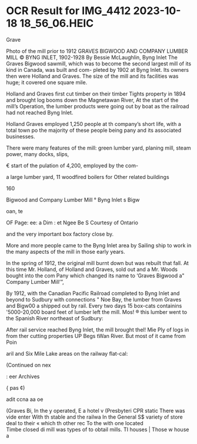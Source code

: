 # OCR Result for IMG_4412 2023-10-18 18_56_06.HEIC

Grave

Photo of the mill prior to 1912
GRAVES BIGWOOD AND COMPANY LUMBER
MILL © BYNG INLET, 1902-1928
By Bessie McLaughlin, Byng Inlet
The Graves Bigwood sawmill, which was to become the
second largest mill of its kind in Canada, was built and com-
pleted by 1902 at Byng Inlet. Its owners then were Holland
and Graves. The size of the mill and its facilities was huge;
it covered one square mile.

Holland and Graves first cut timber on their timber Tights
property in 1894 and brought log booms down the
Magnetawan River, At the start of the mill’s Operation, the
lumber products were going out by boat as the railroad had
not reached Byng Inlet.

Holland Graves employed 1,250 people at th
company’s short life, with a total town po
the majority of these people being
pany and its associated businesses.

There were many features of the mill:
green lumber yard, planing mill,
steam power, many docks, slips,

€ start of the
pulation of 4,200,
employed by the com-

a large lumber yard,
11 woodfired boilers for
Other related buildings

160

Bigwood and Company Lumber Mill ° Byng Inlet
s Bigw

oan, te

OF Page:
ee: a Dim : et Ngee Be S
Courtesy of Ontario

and the very important box factory close by.

More and more people came to the Byng Inlet area by
Sailing ship to work in the many aspects of the mill in those
early years.

In the spring of 1912, the original mill burnt down but
was rebuilt that fall. At this time Mr. Holland, of Holland
and Graves, sold out and a Mr. Woods bought into the com
Pany which changed its name to ‘Graves Bigwood a"
Company Lumber Mill’”,

By 1912, with the Canadian Pacific Railroad completed
to Byng Inlet and beyond to Sudbury with connections "
Noe Bay, the lumber from Graves and Bigw00 a
shipped out by rail. Every two days 15 box-cats containins
'5000-20,000 board feet of lumber left the mill. Mos! ®
this lumber went to the Spanish River northeast of Sudbury:

After rail service reached Byng Inlet, the mill brought thel!
Mie Ply of logs in from ther cutting properties UP
Begs tWan River. But most of it came from Poin

aril and Six Mile Lake areas on the railway flat-cal:

(Continued on nex

: eer
Archives

{ pas ¢)

adit ccna aa oe

(Graves Bi,
In the y
operated, E
a hotel v
(Presbyteri
CPR static
There was
vide enter
With th
stable and
the railwa
In the
General S$
variety of
store deal
to their «
which th
other rec
To the
with one
located \
Timbe
closed di
mill was
types of
to obtail
mills. TI
houses |
Those w
house a

